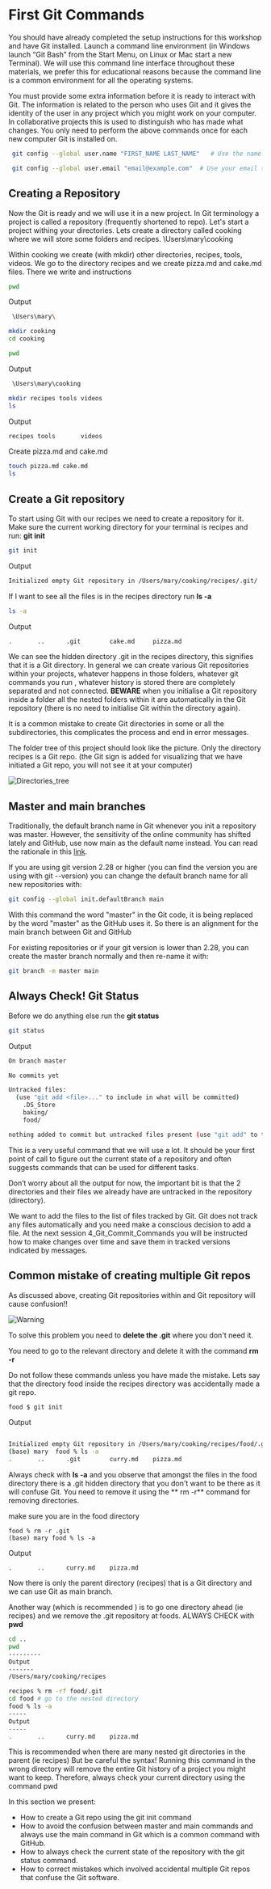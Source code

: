 # First Git Commands 
You should have already completed the setup instructions for this workshop and have Git installed. Launch a command line environment (in Windows launch “Git Bash” from the Start Menu, on Linux or Mac start a new Terminal). We will use this command line interface throughout these materials, we prefer this for educational reasons because the command line is a common environment for all the operating systems.

You must provide some extra information before it is ready to interact with Git.
The information is related to the person who uses Git and it gives the identity of the user in any project which you might work on your computer. In collaborative projects this is used to distinguish who has made what changes. You only need to perform the above commands once for each new computer Git is installed on.

```bash
 git config --global user.name "FIRST_NAME LAST_NAME"   # Use the name that you wish to be identified 

 git config --global user.email "email@example.com"  # Use your email that is linked with your GitHub 
 ```

 ## Creating a Repository 
  Now the Git is ready and we will use it in a new project.
In Git terminology a project is called a repository (frequently shortened to repo). 
Let's start a project withing your directories. Lets create a directory called cooking where we will store some folders and recipes. 
\Users\mary\cooking 

Within cooking we create (with mkdir) other directories, recipes, tools, videos. We go to the directory recipes and we create pizza.md and cake.md files. There we write and instructions
```bash 
pwd 
```
Output
```bash 
 \Users\mary\
 ```
 ```bash
mkdir cooking 
cd cooking
```
```bash 
pwd 
```
Output
```bash 
 \Users\mary\cooking
 ```
 ```bash
mkdir recipes tools videos
ls
```
Output
```bash
recipes	tools		videos
```
Create pizza.md and cake.md

```bash
touch pizza.md cake.md
ls
```
## Create a Git repository  
To start using Git with our recipes we need to create a repository for it. Make sure the current working directory for your terminal is recipes and run:  **git init**

```bash
git init
```
Output

```bash
Initialized empty Git repository in /Users/mary/cooking/recipes/.git/
``` 
If I want to see  all the files is in the recipes directory run **ls -a**

```bash
ls -a
```
Output

```bash
.		..		.git		cake.md		pizza.md
``` 
We can see the hidden directory .git in the recipes directory, this signifies that it is a Git directory.
In general we can create various Git repositories within your projects, whatever happens in those folders, whatever git commands you run , whatever history is stored there are completely separated and not connected. 
**BEWARE** when you initialise a Git repository inside a folder all the nested folders within it are automatically in the Git repository (there is no need to initialise Git within the directory again).

It is a common mistake to create Git directories in some or all the subdirectories, this complicates the process and end in error messages.

The folder tree of this project should look like the picture. Only the directory recipes is a Git repo. (the Git sign is added for visualizing that we have initiated a Git repo, you will not see it at your computer)

![Directories_tree](repo_directories_tree.png)

## Master and main branches
 Traditionally, the default branch name in Git whenever you init a repository was master. However, the sensitivity of the online community has shifted lately and GitHub, use now main as the default name instead. You can read the rationale in this [link](https://www.theserverside.com/feature/).

If you are using git version 2.28 or higher (you can find the version you are using with git --version) you can change the default branch name for all new repositories with:
```bash
git config --global init.defaultBranch main
```
With this command the word "master" in the Git code, it is being  replaced by the word "master" as the GitHub uses it. So there is an alignment for the main branch between Git and GitHub

 For existing repositories or if your git version is lower than 2.28, you can create the master branch normally and then re-name it with:

 ```bash
git branch -m master main
```

## Always Check!  Git Status

Before we do anything else run the **git status**

```bash
git status
```
Output

```bash
On branch master

No commits yet

Untracked files:
  (use "git add <file>..." to include in what will be committed)
	.DS_Store
	baking/
	food/

nothing added to commit but untracked files present (use "git add" to track)

```
This is a very useful command that we will use a lot. It should be your first point of call to figure out the current state of a repository and often suggests commands that can be used for different tasks.

Don’t worry about all the output for now, the important bit is that the 2 directories and their files we already have are untracked in the repository (directory).

 We want to add the files to the list of files tracked by Git. Git does not track any files automatically and you need make a conscious decision to add a file. 
 At the next session 4_Git_Commit_Commands you will be instructed how to make changes over time  and save them in tracked versions indicated by messages.

## Common mistake of creating multiple Git repos

As discussed above, creating Git repositories within and Git repository will cause confusion!! 

![Warning](Warning_repo.png)



To solve this problem you need to **delete the .git** where you don't need it.

You need to go to the relevant directory and delete it with the command **rm -r**

Do not follow these commands unless you have made the mistake.
Lets say that the directory food inside the recipes directory was accidentally made a git repo.
```bash 
food $ git init 
```


Output
```bash

Initialized empty Git repository in /Users/mary/cooking/recipes/food/.git/
(base) mary  food % ls -a
.		..		.git		curry.md	pizza.md
```
Always check with **ls -a** and you observe that amongst the files in the food directory there is a .git hidden directory that you don't want to be there as it will confuse Git. 
You need to remove it using the ** rm -r** command for removing directories.

make sure you are in the food directory 
```base
food % rm -r .git
(base) mary food % ls -a 
```
Output
```base
.		..		curry.md	pizza.md
```
Now there is only the parent directory (recipes) that is a Git directory and we can use Git as main branch. 

Another way (which is recommended ) is to go one directory ahead (ie recipes) and we remove the .git repository at foods. ALWAYS CHECK with **pwd**

``` bash
cd ..
pwd 
---------
Output 
-------
/Users/mary/cooking/recipes
```
``` bash 
recipes % rm -rf food/.git
cd food # go to the nested directory
food % ls -a 
-----
Output
-----
.		..		curry.md	pizza.md
```
This is recommended when there are many nested git directories in the parent (ie recipes)
But be careful the syntax! Running this command in the wrong directory will remove the entire Git history of a project you might want to keep. Therefore, always check your current directory using the command pwd

In this section we present:

- How to create a Git repo using the git init command
- How to avoid the confusion between master and main commands and  always use the main command in Git which is a common command with GitHub.
- How to always check the current state of the repository with the git status command. 
- How to correct mistakes which involved accidental multiple Git repos that confuse the Git software.



